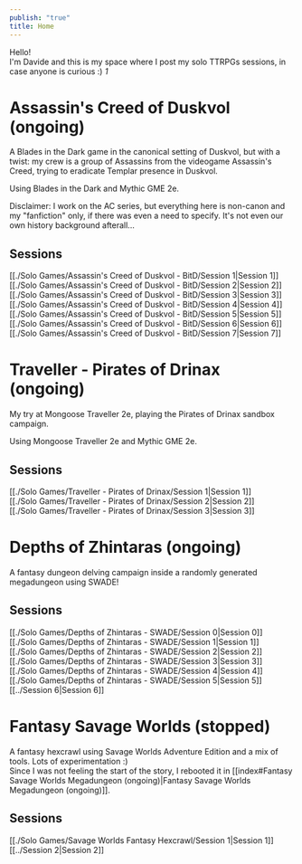 ```yaml
---  
publish: "true"  
title: Home  
---  
```

Hello!   
I'm Davide and this is my space where I post my solo TTRPGs sessions, in case anyone is curious :) *1*  
  
# Assassin's Creed of Duskvol (ongoing)  
A Blades in the Dark game in the canonical setting of Duskvol, but with a twist: my crew is a group of Assassins from the videogame Assassin's Creed, trying to eradicate Templar presence in Duskvol.  
  
Using Blades in the Dark and Mythic GME 2e.  
  
Disclaimer: I work on the AC series, but everything here is non-canon and my "fanfiction" only, if there was even a need to specify. It's not even our own history background afterall...  
  
## Sessions  
[[./Solo Games/Assassin's Creed of Duskvol - BitD/Session 1|Session 1]]    
[[./Solo Games/Assassin's Creed of Duskvol - BitD/Session 2|Session 2]]    
[[./Solo Games/Assassin's Creed of Duskvol - BitD/Session 3|Session 3]]    
[[./Solo Games/Assassin's Creed of Duskvol - BitD/Session 4|Session 4]]    
[[./Solo Games/Assassin's Creed of Duskvol - BitD/Session 5|Session 5]]    
[[./Solo Games/Assassin's Creed of Duskvol - BitD/Session 6|Session 6]]    
[[./Solo Games/Assassin's Creed of Duskvol - BitD/Session 7|Session 7]]    
  
# Traveller - Pirates of Drinax (ongoing)  
My try at Mongoose Traveller 2e, playing the Pirates of Drinax sandbox campaign.  
  
Using Mongoose Traveller 2e and Mythic GME 2e.  
  
## Sessions  
[[./Solo Games/Traveller - Pirates of Drinax/Session 1|Session 1]]    
[[./Solo Games/Traveller - Pirates of Drinax/Session 2|Session 2]]    
[[./Solo Games/Traveller - Pirates of Drinax/Session 3|Session 3]]    
  
# Depths of Zhintaras (ongoing)  
A fantasy dungeon delving campaign inside a randomly generated megadungeon using SWADE!  
  
## Sessions  
[[./Solo Games/Depths of Zhintaras - SWADE/Session 0|Session 0]]    
[[./Solo Games/Depths of Zhintaras - SWADE/Session 1|Session 1]]    
[[./Solo Games/Depths of Zhintaras - SWADE/Session 2|Session 2]]    
[[./Solo Games/Depths of Zhintaras - SWADE/Session 3|Session 3]]  
[[./Solo Games/Depths of Zhintaras - SWADE/Session 4|Session 4]]  
[[./Solo Games/Depths of Zhintaras - SWADE/Session 5|Session 5]]  
[[../Session 6|Session 6]]  
  
# Fantasy Savage Worlds (stopped)  
A fantasy hexcrawl using Savage Worlds Adventure Edition and a mix of tools. Lots of experimentation :)  
Since I was not feeling the start of the story, I rebooted it in [[index#Fantasy Savage Worlds Megadungeon (ongoing)|Fantasy Savage Worlds Megadungeon (ongoing)]].  
  
## Sessions  
[[./Solo Games/Savage Worlds Fantasy Hexcrawl/Session 1|Session 1]]    
[[../Session 2|Session 2]]    
  
